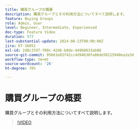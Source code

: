 ```yaml
---
title: 購買グループの概要
description: 購買グループとその利用方法についてすべて説明します。
feature: Buying Groups
role: Admin, User
level: Beginner, Intermediate, Experienced
doc-type: Feature Video
duration: 577
last-substantial-update: 2024-08-23T00:00:00Z
jira: KT-16051
exl-id: 2d8c37d7-f00c-42d6-b8de-44968633ab88
source-git-commit: 95661e83f42cc4d94630fa86de50125940ea2e3d
workflow-type: tm+mt
source-wordcount: '26'
ht-degree: 76%

---
```


# 購買グループの概要

購買グループとその利用方法についてすべて説明します。

>[!VIDEO](https://video.tv.adobe.com/v/3433078/?learn=on)
